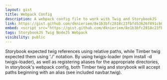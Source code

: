 ```yaml
---
layout: gist
title: Webpack Config
description: A webpack config file to work with Twig and StorybookJS
link: https://gist.github.com/dknieriem/8e1b3bfc2818c23fbfd53626f891cb00
embed: <script src="https://gist.github.com/dknieriem/8e1b3bfc2818c23fbfd53626f891cb00.js"></script>
tags: StorybookJS Twig NodeJS Webpack
visibility: public
---
```


Storybook expected twig references using relative paths, while Timber twig expected them using './' notation. By using twigjs-loader (npm install -d twigjs-loader), as well as registering aliases for the appropriate directories, in storybook's webpack config, both Timber twig and storybook will accept paths beginning with an alias (see included navbar.twig).